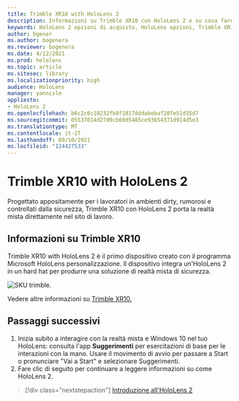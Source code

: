 ```yaml
---
title: Trimble XR10 with HoloLens 2
description: Informazioni su Trimble XR10 con HoloLens 2 e su cosa fare dopo averli personalizzati.
keywords: HoloLens 2 opzioni di acquisto, HoloLens opzioni, Trimble XR10
author: bgener
ms.author: bogenera
ms.reviewer: bogenera
ms.date: 4/12/2021
ms.prod: hololens
ms.topic: article
ms.sitesec: library
ms.localizationpriority: high
audience: HoloLens
manager: yannisle
appliesto:
- HoloLens 2
ms.openlocfilehash: b6c2c6c10232fb8f1817dddabebaf207e51d35d7
ms.sourcegitcommit: 05537014d27d9cb60d5485ce93654371d914d5e3
ms.translationtype: MT
ms.contentlocale: it-IT
ms.lasthandoff: 09/10/2021
ms.locfileid: "124427533"
---
```

# <a name="trimble-xr10-with-hololens-2"></a>Trimble XR10 with HoloLens 2

Progettato appositamente per i lavoratori in ambienti dirty, rumorosi e controllati dalla sicurezza, Trimble XR10 con HoloLens 2 porta la realtà mista direttamente nel sito di lavoro.

## <a name="learn-about-trimble-xr10"></a>Informazioni su Trimble XR10

Trimble XR10 with HoloLens 2 è il primo dispositivo creato con il programma Microsoft HoloLens personalizzazione. Il dispositivo integra un'HoloLens 2 in un hard hat per produrre una soluzione di realtà mista di sicurezza.

![SKU trimble.](./images/trimble-ed.png)

Vedere altre informazioni su [Trimble XR10.](https://fieldtech.trimble.com/en/product/trimble-xr10-with-hololens-2)

## <a name="next-steps"></a>Passaggi successivi

1. Inizia subito a interagire con la realtà mista e Windows 10 nel tuo HoloLens: consulta l'app **Suggerimenti** per esercitazioni di base per le interazioni con la mano. Usare il movimento di avvio per passare a Start o pronunciare "Vai a Start" e selezionare Suggerimenti.
1. Fare clic di seguito per continuare a leggere informazioni su come HoloLens 2.

> [!div class="nextstepaction"]
> [Introduzione all'HoloLens 2](hololens2-basic-usage.md)